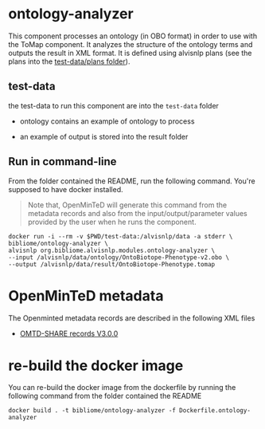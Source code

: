 # ontology-analyzer

This component processes an ontology (in OBO format)
in order to use with the ToMap component. It analyzes the structure of
the ontology terms and outputs the result in XML format. It is defined using alvisnlp plans (see the plans into the [test-data/plans folder](test-data/plans)).

## test-data
the test-data to run this component are into the `test-data` folder
 
* ontology contains an example of ontology to process

* an example of output is stored into the result folder

## Run in command-line

From the folder contained the README, run the following command. You're supposed to have docker installed.
> Note that, OpenMinTeD will generate this command from the metadata records and also from the input/output/parameter values provided by the user when he runs the component. 

```
docker run -i --rm -v $PWD/test-data:/alvisnlp/data -a stderr \
bibliome/ontology-analyzer \
alvisnlp org.bibliome.alvisnlp.modules.ontology-analyzer \
--input /alvisnlp/data/ontology/OntoBiotope-Phenotype-v2.obo \
--output /alvisnlp/data/result/OntoBiotope-Phenotype.tomap
```

# OpenMinTeD metadata

The Openminted metadata records are described in the following XML files
* [OMTD-SHARE records V3.0.0](ontology-analyzer.metadata.omtd.v3.0.0)

# re-build the docker image
You can re-build the docker image from the dockerfile by running the following command from the folder contained the README
```
docker build . -t bibliome/ontology-analyzer -f Dockerfile.ontology-analyzer
```
